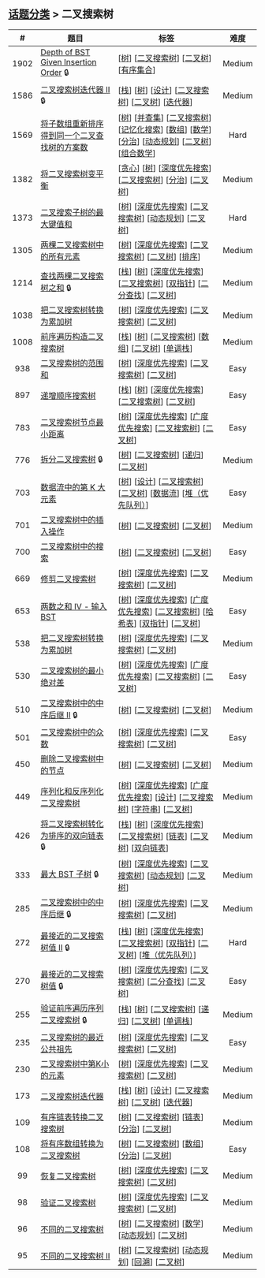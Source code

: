 <!--|This file generated by command(leetcode tag); DO NOT EDIT.            |-->
<!--+----------------------------------------------------------------------+-->
<!--|@author    awesee <openset.wang@gmail.com>                           |-->
<!--|@link      https://github.com/awesee                                 |-->
<!--|@home      https://github.com/awesee/leetcode                        |-->
<!--+----------------------------------------------------------------------+-->

## [话题分类](../README.md) > 二叉搜索树

| # | 题目 | 标签 | 难度 |
| :-: | - | - | :-: |
| 1902 | [Depth of BST Given Insertion Order](../../problems/depth-of-bst-given-insertion-order) 🔒 | [[树](../tree/README.md)] [[二叉搜索树](../binary-search-tree/README.md)] [[二叉树](../binary-tree/README.md)] [[有序集合](../ordered-set/README.md)]  | Medium |
| 1586 | [二叉搜索树迭代器 II](../../problems/binary-search-tree-iterator-ii) 🔒 | [[栈](../stack/README.md)] [[树](../tree/README.md)] [[设计](../design/README.md)] [[二叉搜索树](../binary-search-tree/README.md)] [[二叉树](../binary-tree/README.md)] [[迭代器](../iterator/README.md)]  | Medium |
| 1569 | [将子数组重新排序得到同一个二叉查找树的方案数](../../problems/number-of-ways-to-reorder-array-to-get-same-bst) | [[树](../tree/README.md)] [[并查集](../union-find/README.md)] [[二叉搜索树](../binary-search-tree/README.md)] [[记忆化搜索](../memoization/README.md)] [[数组](../array/README.md)] [[数学](../math/README.md)] [[分治](../divide-and-conquer/README.md)] [[动态规划](../dynamic-programming/README.md)] [[二叉树](../binary-tree/README.md)] [[组合数学](../combinatorics/README.md)]  | Hard |
| 1382 | [将二叉搜索树变平衡](../../problems/balance-a-binary-search-tree) | [[贪心](../greedy/README.md)] [[树](../tree/README.md)] [[深度优先搜索](../depth-first-search/README.md)] [[二叉搜索树](../binary-search-tree/README.md)] [[分治](../divide-and-conquer/README.md)] [[二叉树](../binary-tree/README.md)]  | Medium |
| 1373 | [二叉搜索子树的最大键值和](../../problems/maximum-sum-bst-in-binary-tree) | [[树](../tree/README.md)] [[深度优先搜索](../depth-first-search/README.md)] [[二叉搜索树](../binary-search-tree/README.md)] [[动态规划](../dynamic-programming/README.md)] [[二叉树](../binary-tree/README.md)]  | Hard |
| 1305 | [两棵二叉搜索树中的所有元素](../../problems/all-elements-in-two-binary-search-trees) | [[树](../tree/README.md)] [[深度优先搜索](../depth-first-search/README.md)] [[二叉搜索树](../binary-search-tree/README.md)] [[二叉树](../binary-tree/README.md)] [[排序](../sorting/README.md)]  | Medium |
| 1214 | [查找两棵二叉搜索树之和](../../problems/two-sum-bsts) 🔒 | [[栈](../stack/README.md)] [[树](../tree/README.md)] [[深度优先搜索](../depth-first-search/README.md)] [[二叉搜索树](../binary-search-tree/README.md)] [[双指针](../two-pointers/README.md)] [[二分查找](../binary-search/README.md)] [[二叉树](../binary-tree/README.md)]  | Medium |
| 1038 | [把二叉搜索树转换为累加树](../../problems/binary-search-tree-to-greater-sum-tree) | [[树](../tree/README.md)] [[深度优先搜索](../depth-first-search/README.md)] [[二叉搜索树](../binary-search-tree/README.md)] [[二叉树](../binary-tree/README.md)]  | Medium |
| 1008 | [前序遍历构造二叉搜索树](../../problems/construct-binary-search-tree-from-preorder-traversal) | [[栈](../stack/README.md)] [[树](../tree/README.md)] [[二叉搜索树](../binary-search-tree/README.md)] [[数组](../array/README.md)] [[二叉树](../binary-tree/README.md)] [[单调栈](../monotonic-stack/README.md)]  | Medium |
| 938 | [二叉搜索树的范围和](../../problems/range-sum-of-bst) | [[树](../tree/README.md)] [[深度优先搜索](../depth-first-search/README.md)] [[二叉搜索树](../binary-search-tree/README.md)] [[二叉树](../binary-tree/README.md)]  | Easy |
| 897 | [递增顺序搜索树](../../problems/increasing-order-search-tree) | [[栈](../stack/README.md)] [[树](../tree/README.md)] [[深度优先搜索](../depth-first-search/README.md)] [[二叉搜索树](../binary-search-tree/README.md)] [[二叉树](../binary-tree/README.md)]  | Easy |
| 783 | [二叉搜索树节点最小距离](../../problems/minimum-distance-between-bst-nodes) | [[树](../tree/README.md)] [[深度优先搜索](../depth-first-search/README.md)] [[广度优先搜索](../breadth-first-search/README.md)] [[二叉搜索树](../binary-search-tree/README.md)] [[二叉树](../binary-tree/README.md)]  | Easy |
| 776 | [拆分二叉搜索树](../../problems/split-bst) 🔒 | [[树](../tree/README.md)] [[二叉搜索树](../binary-search-tree/README.md)] [[递归](../recursion/README.md)] [[二叉树](../binary-tree/README.md)]  | Medium |
| 703 | [数据流中的第 K 大元素](../../problems/kth-largest-element-in-a-stream) | [[树](../tree/README.md)] [[设计](../design/README.md)] [[二叉搜索树](../binary-search-tree/README.md)] [[二叉树](../binary-tree/README.md)] [[数据流](../data-stream/README.md)] [[堆（优先队列）](../heap-priority-queue/README.md)]  | Easy |
| 701 | [二叉搜索树中的插入操作](../../problems/insert-into-a-binary-search-tree) | [[树](../tree/README.md)] [[二叉搜索树](../binary-search-tree/README.md)] [[二叉树](../binary-tree/README.md)]  | Medium |
| 700 | [二叉搜索树中的搜索](../../problems/search-in-a-binary-search-tree) | [[树](../tree/README.md)] [[二叉搜索树](../binary-search-tree/README.md)] [[二叉树](../binary-tree/README.md)]  | Easy |
| 669 | [修剪二叉搜索树](../../problems/trim-a-binary-search-tree) | [[树](../tree/README.md)] [[深度优先搜索](../depth-first-search/README.md)] [[二叉搜索树](../binary-search-tree/README.md)] [[二叉树](../binary-tree/README.md)]  | Medium |
| 653 | [两数之和 IV - 输入 BST](../../problems/two-sum-iv-input-is-a-bst) | [[树](../tree/README.md)] [[深度优先搜索](../depth-first-search/README.md)] [[广度优先搜索](../breadth-first-search/README.md)] [[二叉搜索树](../binary-search-tree/README.md)] [[哈希表](../hash-table/README.md)] [[双指针](../two-pointers/README.md)] [[二叉树](../binary-tree/README.md)]  | Easy |
| 538 | [把二叉搜索树转换为累加树](../../problems/convert-bst-to-greater-tree) | [[树](../tree/README.md)] [[深度优先搜索](../depth-first-search/README.md)] [[二叉搜索树](../binary-search-tree/README.md)] [[二叉树](../binary-tree/README.md)]  | Medium |
| 530 | [二叉搜索树的最小绝对差](../../problems/minimum-absolute-difference-in-bst) | [[树](../tree/README.md)] [[深度优先搜索](../depth-first-search/README.md)] [[广度优先搜索](../breadth-first-search/README.md)] [[二叉搜索树](../binary-search-tree/README.md)] [[二叉树](../binary-tree/README.md)]  | Easy |
| 510 | [二叉搜索树中的中序后继 II](../../problems/inorder-successor-in-bst-ii) 🔒 | [[树](../tree/README.md)] [[二叉搜索树](../binary-search-tree/README.md)] [[二叉树](../binary-tree/README.md)]  | Medium |
| 501 | [二叉搜索树中的众数](../../problems/find-mode-in-binary-search-tree) | [[树](../tree/README.md)] [[深度优先搜索](../depth-first-search/README.md)] [[二叉搜索树](../binary-search-tree/README.md)] [[二叉树](../binary-tree/README.md)]  | Easy |
| 450 | [删除二叉搜索树中的节点](../../problems/delete-node-in-a-bst) | [[树](../tree/README.md)] [[二叉搜索树](../binary-search-tree/README.md)] [[二叉树](../binary-tree/README.md)]  | Medium |
| 449 | [序列化和反序列化二叉搜索树](../../problems/serialize-and-deserialize-bst) | [[树](../tree/README.md)] [[深度优先搜索](../depth-first-search/README.md)] [[广度优先搜索](../breadth-first-search/README.md)] [[设计](../design/README.md)] [[二叉搜索树](../binary-search-tree/README.md)] [[字符串](../string/README.md)] [[二叉树](../binary-tree/README.md)]  | Medium |
| 426 | [将二叉搜索树转化为排序的双向链表](../../problems/convert-binary-search-tree-to-sorted-doubly-linked-list) 🔒 | [[栈](../stack/README.md)] [[树](../tree/README.md)] [[深度优先搜索](../depth-first-search/README.md)] [[二叉搜索树](../binary-search-tree/README.md)] [[链表](../linked-list/README.md)] [[二叉树](../binary-tree/README.md)] [[双向链表](../doubly-linked-list/README.md)]  | Medium |
| 333 | [最大 BST 子树](../../problems/largest-bst-subtree) 🔒 | [[树](../tree/README.md)] [[深度优先搜索](../depth-first-search/README.md)] [[二叉搜索树](../binary-search-tree/README.md)] [[动态规划](../dynamic-programming/README.md)] [[二叉树](../binary-tree/README.md)]  | Medium |
| 285 | [二叉搜索树中的中序后继](../../problems/inorder-successor-in-bst) 🔒 | [[树](../tree/README.md)] [[深度优先搜索](../depth-first-search/README.md)] [[二叉搜索树](../binary-search-tree/README.md)] [[二叉树](../binary-tree/README.md)]  | Medium |
| 272 | [最接近的二叉搜索树值 II](../../problems/closest-binary-search-tree-value-ii) 🔒 | [[栈](../stack/README.md)] [[树](../tree/README.md)] [[深度优先搜索](../depth-first-search/README.md)] [[二叉搜索树](../binary-search-tree/README.md)] [[双指针](../two-pointers/README.md)] [[二叉树](../binary-tree/README.md)] [[堆（优先队列）](../heap-priority-queue/README.md)]  | Hard |
| 270 | [最接近的二叉搜索树值](../../problems/closest-binary-search-tree-value) 🔒 | [[树](../tree/README.md)] [[深度优先搜索](../depth-first-search/README.md)] [[二叉搜索树](../binary-search-tree/README.md)] [[二分查找](../binary-search/README.md)] [[二叉树](../binary-tree/README.md)]  | Easy |
| 255 | [验证前序遍历序列二叉搜索树](../../problems/verify-preorder-sequence-in-binary-search-tree) 🔒 | [[栈](../stack/README.md)] [[树](../tree/README.md)] [[二叉搜索树](../binary-search-tree/README.md)] [[递归](../recursion/README.md)] [[二叉树](../binary-tree/README.md)] [[单调栈](../monotonic-stack/README.md)]  | Medium |
| 235 | [二叉搜索树的最近公共祖先](../../problems/lowest-common-ancestor-of-a-binary-search-tree) | [[树](../tree/README.md)] [[深度优先搜索](../depth-first-search/README.md)] [[二叉搜索树](../binary-search-tree/README.md)] [[二叉树](../binary-tree/README.md)]  | Easy |
| 230 | [二叉搜索树中第K小的元素](../../problems/kth-smallest-element-in-a-bst) | [[树](../tree/README.md)] [[深度优先搜索](../depth-first-search/README.md)] [[二叉搜索树](../binary-search-tree/README.md)] [[二叉树](../binary-tree/README.md)]  | Medium |
| 173 | [二叉搜索树迭代器](../../problems/binary-search-tree-iterator) | [[栈](../stack/README.md)] [[树](../tree/README.md)] [[设计](../design/README.md)] [[二叉搜索树](../binary-search-tree/README.md)] [[二叉树](../binary-tree/README.md)] [[迭代器](../iterator/README.md)]  | Medium |
| 109 | [有序链表转换二叉搜索树](../../problems/convert-sorted-list-to-binary-search-tree) | [[树](../tree/README.md)] [[二叉搜索树](../binary-search-tree/README.md)] [[链表](../linked-list/README.md)] [[分治](../divide-and-conquer/README.md)] [[二叉树](../binary-tree/README.md)]  | Medium |
| 108 | [将有序数组转换为二叉搜索树](../../problems/convert-sorted-array-to-binary-search-tree) | [[树](../tree/README.md)] [[二叉搜索树](../binary-search-tree/README.md)] [[数组](../array/README.md)] [[分治](../divide-and-conquer/README.md)] [[二叉树](../binary-tree/README.md)]  | Easy |
| 99 | [恢复二叉搜索树](../../problems/recover-binary-search-tree) | [[树](../tree/README.md)] [[深度优先搜索](../depth-first-search/README.md)] [[二叉搜索树](../binary-search-tree/README.md)] [[二叉树](../binary-tree/README.md)]  | Medium |
| 98 | [验证二叉搜索树](../../problems/validate-binary-search-tree) | [[树](../tree/README.md)] [[深度优先搜索](../depth-first-search/README.md)] [[二叉搜索树](../binary-search-tree/README.md)] [[二叉树](../binary-tree/README.md)]  | Medium |
| 96 | [不同的二叉搜索树](../../problems/unique-binary-search-trees) | [[树](../tree/README.md)] [[二叉搜索树](../binary-search-tree/README.md)] [[数学](../math/README.md)] [[动态规划](../dynamic-programming/README.md)] [[二叉树](../binary-tree/README.md)]  | Medium |
| 95 | [不同的二叉搜索树 II](../../problems/unique-binary-search-trees-ii) | [[树](../tree/README.md)] [[二叉搜索树](../binary-search-tree/README.md)] [[动态规划](../dynamic-programming/README.md)] [[回溯](../backtracking/README.md)] [[二叉树](../binary-tree/README.md)]  | Medium |

